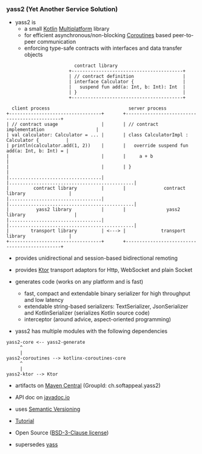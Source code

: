 ### yass2 (Yet Another Service Solution)

* yass2 is
    * a small [Kotlin](https://kotlinlang.org/) [Multiplatform](https://kotlinlang.org/docs/multiplatform-intro.html) library
    * for efficient asynchronous/non-blocking [Coroutines](https://kotlinlang.org/docs/coroutines-guide.html) based peer-to-peer communication
    * enforcing type-safe contracts with interfaces and data transfer objects

```
                         contract library
                       +-----------------------------------------+
                       | // contract definition                  |
                       | interface Calculator {                  |
                       |   suspend fun add(a: Int, b: Int): Int  |
                       | }                                       |
                       +-----------------------------------------+

  client process                             server process
+----------------------------------+       +----------------------------------------------+
| // contract usage                |       | // contract implementation                   |
| val calculator: Calculator = ... |       | class CalculatorImpl : Calculator {          |
| println(calculator.add(1, 2))    |       |   override suspend fun add(a: Int, b: Int) = |
|                                  |       |     a + b                                    |
|                                  |       | }                                            |
|..................................|       |..............................................|
|         contract library         |       |              contract library                |
|..................................|       |..............................................|
|          yass2 library           |       |               yass2 library                  |
|..................................|       |..............................................|
|        transport library         | <---> |             transport library                |
+----------------------------------+       +----------------------------------------------+
```

* provides unidirectional and session-based bidirectional remoting

* provides [Ktor](https://ktor.io) transport adaptors for Http, WebSocket and plain Socket

* generates code (works on any platform and is fast)
    * fast, compact and extendable binary serializer for high throughput and low latency
    * extendable string-based serializers: TextSerializer, JsonSerializer and KotlinSerializer (serializes Kotlin source code)
    * interceptor (around advice, aspect-oriented programming)

* yass2 has multiple modules with the following dependencies

```
yass2-core <-- yass2-generate
     ^
     |
yass2-coroutines --> kotlinx-coroutines-core
     ^
     |
yass2-ktor --> Ktor
```

* artifacts on [Maven Central](https://central.sonatype.com/search?q=g:ch.softappeal.yass2) (GroupId: ch.softappeal.yass2)

* API doc on [javadoc.io](https://javadoc.io/doc/ch.softappeal.yass2/yass2/latest)

* uses [Semantic Versioning](https://semver.org)

* [Tutorial](tutorial/src)

* Open Source ([BSD-3-Clause license](license.txt))

* supersedes [yass](https://github.com/softappeal/yass/)
